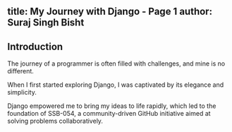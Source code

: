 title: My Journey with Django - Page 1
author: Suraj Singh Bisht
---
## Introduction

The journey of a programmer is often filled with challenges, and mine is no different. 

When I first started exploring Django, I was captivated by its elegance and simplicity. 

Django empowered me to bring my ideas to life rapidly, 
which led to the foundation of SSB-054, a community-driven GitHub initiative aimed at solving problems collaboratively.

